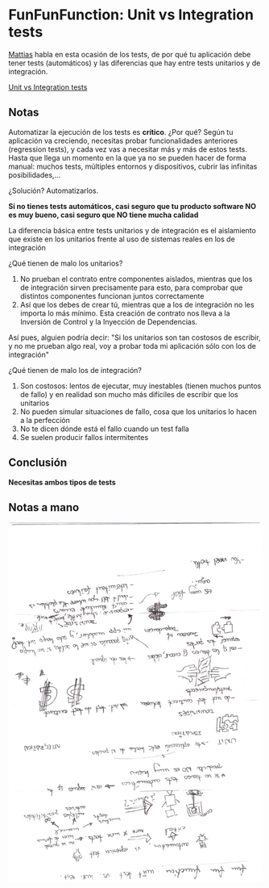 # FunFunFunction: Unit vs Integration tests

[Mattias](https://twitter.com/mpjme) habla en esta ocasión de los tests,
de por qué tu aplicación debe tener tests (automáticos) y las diferencias
que hay entre tests unitarios y de integración.

[Unit vs Integration tests](https://www.youtube.com/watch?v=vqAaMVoKz1c)

## Notas

Automatizar la ejecución de los tests es **crítico**. ¿Por qué? Según tu
aplicación va creciendo, necesitas probar funcionalidades anteriores
(regression tests), y cada vez vas a necesitar más y más de estos tests.
Hasta que llega un momento en la que ya no se pueden hacer de forma
manual: muchos tests, múltiples entornos y dispositivos, cubrir las
infinitas posibilidades,...

¿Solución? Automatizarlos.

**Si no tienes tests automáticos, casi seguro que tu producto software
NO es muy bueno, casi seguro que NO tiene mucha calidad**

La diferencia básica entre tests unitarios y de integración es el aislamiento
que existe en los unitarios frente al uso de sistemas reales en los de
integración

¿Qué tienen de malo los unitarios?

1. No prueban el contrato entre componentes aislados, mientras que los de
integración sirven precisamente para esto, para comprobar que distintos
componentes funcionan juntos correctamente
2. Así que los debes de crear tú, mientras que a los de integración no les
importa lo más mínimo. Esta creación de contrato nos lleva a la Inversión
de Control y la Inyección de Dependencias.

Así pues, alguien podría decir: "Si los unitarios son tan costosos de
escribir, y no me prueban algo real, voy a probar toda mi aplicación
sólo con los de integración"

¿Qué tienen de malo los de integración?

1. Son costosos: lentos de ejecutar, muy inestables (tienen muchos puntos
de fallo) y en realidad son mucho más difíciles de escribir que los
unitarios
2. No pueden simular situaciones de fallo, cosa que los unitarios lo
hacen a la perfección
3. No te dicen dónde está el fallo cuando un test falla
4. Se suelen producir fallos intermitentes

## Conclusión

**Necesitas ambos tipos de tests**

## Notas a mano

![Notas tomadas a mano](../images/unit-vs-integration-tests-funfunfunction-taken-notes.jpg)
